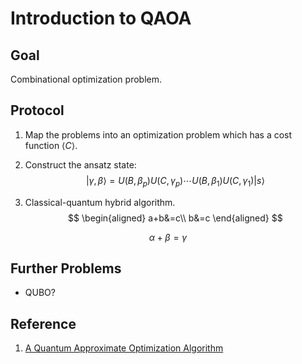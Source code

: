 <head>
    <script type="text/x-mathjax-config">
    MathJax.Hub.Config({
        TeX: {
        equationNumbers: {
            autoNumber: "AMS"
        }
        },
        tex2jax: {
        inlineMath: [ ['$', '$'], ['\\(', '\\)'] ],
        processEscapes: true,
    }
    });
    MathJax.Hub.Register.MessageHook("Math Processing Error",function (message) {
        alert("Math Processing Error: "+message[1]);
        });
    MathJax.Hub.Register.MessageHook("TeX Jax - parse error",function (message) {
        alert("Math Processing Error: "+message[1]);
        });
    </script>
    <script type="text/javascript" async
    src="https://cdn.mathjax.org/mathjax/latest/MathJax.js?config=TeX-MML-AM_CHTML">
    </script>
</head>

# Introduction to QAOA

## Goal

Combinational optimization problem.

## Protocol

1. Map the problems into an optimization problem which has a cost function $\langle C \rangle$.
2. Construct the ansatz state:
   $$|\gamma,\beta\rangle=U(B,\beta_p)U(C,\gamma_p)\cdots U(B,\beta_1)U(C,\gamma_1)|s\rangle$$

3. Classical-quantum hybrid algorithm.
    $$ \begin{aligned}
    a+b&=c\\
    b&=c
    \end{aligned} $$

$$
\begin{equation}
    \alpha+\beta=\gamma
\end{equation}
$$

## Further Problems

- QUBO?

## Reference

1. [A Quantum Approximate Optimization Algorithm](https://arxiv.org/abs/1411.4028v1)
